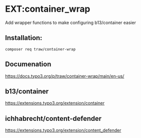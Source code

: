 # EXT:container_wrap

Add wrapper functions to make configuring b13/container easier


## Installation:
`composer req traw/container-wrap`

## Documenation
https://docs.typo3.org/p/traw/container-wrap/main/en-us/


## b13/container
https://extensions.typo3.org/extension/container

## ichhabrecht/content-defender
https://extensions.typo3.org/extension/content_defender
